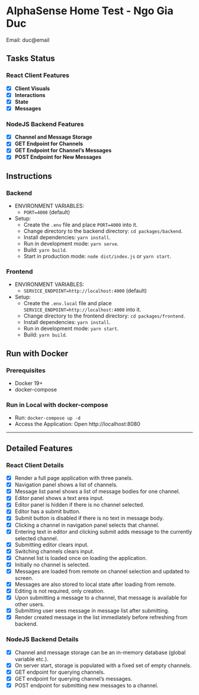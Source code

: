 # AlphaSense Home Test - Ngo Gia Duc

Email: duc@email

## Tasks Status

### React Client Features
- [x] **Client Visuals**
- [x] **Interactions**
- [x] **State**
- [x] **Messages**

### NodeJS Backend Features
- [x] **Channel and Message Storage**
- [x] **GET Endpoint for Channels**
- [x] **GET Endpoint for Channel’s Messages**
- [x] **POST Endpoint for New Messages**

## Instructions

### Backend
- ENVIRONMENT VARIABLES:
  - `PORT=4000` (default)
- Setup:
  - Create the `.env` file and place `PORT=4000` into it.
  - Change directory to the backend directory: `cd packages/backend`.
  - Install dependencies: `yarn install`.
  - Run in development mode: `yarn serve`.
  - Build: `yarn build`.
  - Start in production mode: `node dist/index.js` or `yarn start`.

### Frontend
- ENVIRONMENT VARIABLES:
  - `SERVICE_ENDPOINT=http://localhost:4000` (default)
- Setup:
  - Create the `.env.local` file and place `SERVICE_ENDPOINT=http://localhost:4000` into it.
  - Change directory to the frontend directory: `cd packages/frontend`.
  - Install dependencies: `yarn install`.
  - Run in development mode: `yarn start`.
  - Build: `yarn build`.

## Run with Docker

### Prerequisites
- Docker 19+
- docker-compose

### Run in Local with docker-compose
- Run: `docker-compose up -d`
- Access the Application: Open http://localhost:8080

---

## Detailed Features

### React Client Details
- [x] Render a full page application with three panels.
- [x] Navigation panel shows a list of channels.
- [x] Message list panel shows a list of message bodies for one channel.
- [x] Editor panel shows a text area input.
- [x] Editor panel is hidden if there is no channel selected.
- [x] Editor has a submit button.
- [x] Submit button is disabled if there is no text in message body.
- [x] Clicking a channel in navigation panel selects that channel.
- [x] Entering text in editor and clicking submit adds message to the currently selected channel.
- [x] Submitting editor clears input.
- [x] Switching channels clears input.
- [x] Channel list is loaded once on loading the application.
- [x] Initially no channel is selected.
- [x] Messages are loaded from remote on channel selection and updated to screen.
- [x] Messages are also stored to local state after loading from remote.
- [x] Editing is not required, only creation.
- [x] Upon submitting a message to a channel, that message is available for other users.
- [x] Submitting user sees message in message list after submitting.
- [x] Render created message in the list immediately before refreshing from backend.

### NodeJS Backend Details
- [x] Channel and message storage can be an in-memory database (global variable etc.).
- [x] On server start, storage is populated with a fixed set of empty channels.
- [x] GET endpoint for querying channels.
- [x] GET endpoint for querying channel’s messages.
- [x] POST endpoint for submitting new messages to a channel.
